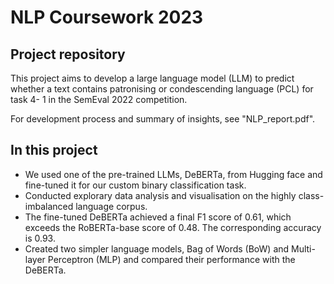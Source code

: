 # NLP Coursework 2023
  
## Project repository

This project aims to develop a large language model (LLM) to predict whether a text contains patronising or condescending language (PCL) for task 4- 1 in the SemEval 2022 competition. 

For development process and summary of insights, see "NLP_report.pdf".


## In this project
- We used one of the pre-trained LLMs, DeBERTa, from Hugging face and fine-tuned it for our custom binary classification task.
- Conducted explorary data analysis and visualisation on the highly class-imbalanced language corpus.
- The fine-tuned DeBERTa achieved a final F1 score of 0.61, which exceeds the RoBERTa-base score of 0.48. The corresponding accuracy is 0.93.
- Created two simpler language models, Bag of Words (BoW) and Multi-layer Perceptron (MLP) and compared their performance with the DeBERTa.
